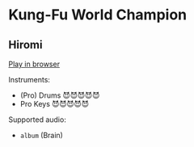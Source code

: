 # Kung\-Fu World Champion

## Hiromi


[Play in browser](http://pages.cs.wisc.edu/~tolly/customs/?title=kung-fu-world-champion&artist=hiromi-uehara)

Instruments:

  * (Pro) Drums 😈😈😈😈😈
  * Pro Keys 😈😈😈😈😈

Supported audio:

  * `album` (Brain)


